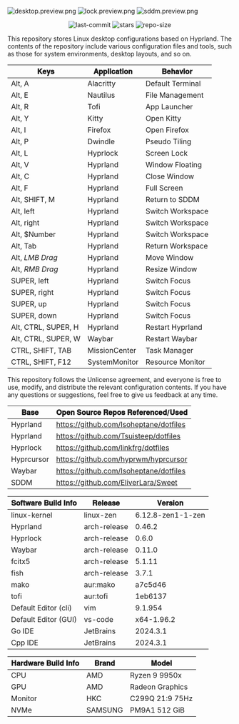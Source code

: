 ![desktop.preview.png](https://github.com/Crimsonet/Crimsonet/blob/main/preview/desktop.preview.jpg)
![lock.preview.png](https://github.com/Crimsonet/Crimsonet/blob/main/preview/lock.preview.jpg)
![sddm.preview.png](https://github.com/Crimsonet/Crimsonet/blob/main/preview/sddm.preview.jpg)

<div align="center">
    <img src="https://img.shields.io/github/last-commit/Crimsonet/dotfiles?style=for-the-badge&color=ffb4a2&labelColor=201a19" alt="last-commit">
    <img src="https://img.shields.io/github/stars/Crimsonet/dotfiles?style=for-the-badge&color=e6c419&labelColor=1d1b16" alt="stars">
    <img src="https://img.shields.io/github/repo-size/Crimsonet/dotfiles?style=for-the-badge&color=a8c7ff&labelColor=1a1b1f" alt="repo-size">
</div>

This repository stores Linux desktop configurations based on Hyprland.
The contents of the repository include various configuration files and tools, 
such as those for system environments, desktop layouts, and so on.

| **𝐊𝐞𝐲𝐬**        | **𝐀𝐩𝐩𝐥𝐢𝐜𝐚𝐭𝐢𝐨𝐧** | **𝐁𝐞𝐡𝐚𝐯𝐢𝐨𝐫** |
|---------------------|----------------------------|----------------------|
| Alt, A              | Alacritty                  | Default Terminal     |
| Alt, E              | Nautilus                   | File Management      |
| Alt, R              | Tofi                       | App Launcher         |
| Alt, Y              | Kitty                      | Open Kitty           |
| Alt, I              | Firefox                    | Open Firefox         |
| Alt, P              | Dwindle                    | Pseudo Tiling        |
| Alt, L              | Hyprlock                   | Screen Lock          |
| Alt, V              | Hyprland                   | Window Floating      |
| Alt, C              | Hyprland                   | Close Window         |
| Alt, F              | Hyprland                   | Full Screen          |
| Alt, SHIFT, M       | Hyprland                   | Return to SDDM       |
| Alt, left           | Hyprland                   | Switch Workspace     |
| Alt, right          | Hyprland                   | Switch Workspace     |
| Alt, $Number        | Hyprland                   | Switch Workspace     |
| Alt, Tab            | Hyprland                   | Return Workspace     |
| Alt, *LMB Drag*     | Hyprland                   | Move Window          |
| Alt, *RMB Drag*     | Hyprland                   | Resize Window        |
| SUPER, left         | Hyprland                   | Switch Focus         |
| SUPER, right        | Hyprland                   | Switch Focus         |
| SUPER, up           | Hyprland                   | Switch Focus         |
| SUPER, down         | Hyprland                   | Switch Focus         |
| Alt, CTRL, SUPER, H | Hyprland                   | Restart Hyprland     |
| Alt, CTRL, SUPER, W | Waybar                     | Restart Waybar       |
| CTRL, SHIFT, TAB    | MissionCenter              | Task Manager         |
| CTRL, SHIFT, F12    | SystemMonitor              | Resource Monitor     |

This repository follows the Unlicense agreement, and everyone is free to use,
modify, and distribute the relevant configuration contents.
If you have any questions or suggestions, feel free to give us feedback at any time.

| **𝐁𝐚𝐬𝐞** | **𝐎𝐩𝐞𝐧 𝐒𝐨𝐮𝐫𝐜𝐞 𝐑𝐞𝐩𝐨𝐬 𝐑𝐞𝐟𝐞𝐫𝐞𝐧𝐜𝐞𝐝/𝐔𝐬𝐞𝐝** |
|--------------|--------------------------------------------------------------------|
| Hyprland     | https://github.com/Isoheptane/dotfiles                             |
| Hyprland     | https://github.com/Tsuisteep/dotfiles                              |
| Hyprlock     | https://github.com/linkfrg/dotfiles                                |
| Hyprcursor   | https://github.com/hyprwm/hyprcursor                               |
| Waybar       | https://github.com/Isoheptane/dotfiles                             |
| SDDM         | https://github.com/EliverLara/Sweet                                |

| **𝐒𝐨𝐟𝐭𝐰𝐚𝐫𝐞 𝐁𝐮𝐢𝐥𝐝 𝐈𝐧𝐟𝐨** | **𝐑𝐞𝐥𝐞𝐚𝐬𝐞** | **𝐕𝐞𝐫𝐬𝐢𝐨𝐧** |
|------------------------------------------|--------------------|--------------------|
| linux-kernel                             | linux-zen          | 6.12.8-zen1-1-zen  |
| Hyprland                                 | arch-release       | 0.46.2             |
| Hyprlock                                 | arch-release       | 0.6.0              |
| Waybar                                   | arch-release       | 0.11.0             |
| fcitx5                                   | arch-release       | 5.1.11             |
| fish                                     | arch-release       | 3.7.1              |
| mako                                     | aur:mako           | a7c5d46            |
| tofi                                     | aur:tofi           | 1eb6137            |
| Default Editor (cli)                     | vim                | 9.1.954            |
| Default Editor (GUI)                     | vs-code            | x64-1.96.2         |
| Go IDE                                   | JetBrains          | 2024.3.1           | 
| Cpp IDE                                  | JetBrains          | 2024.3.1           |

| **𝐇𝐚𝐫𝐝𝐰𝐚𝐫𝐞 𝐁𝐮𝐢𝐥𝐝 𝐈𝐧𝐟𝐨** | **𝐁𝐫𝐚𝐧𝐝** | **𝐌𝐨𝐝𝐞𝐥**   |
|------------------------------------------|----------------|------------------|
| CPU                                      | AMD            | Ryzen 9 9950x    |
| GPU                                      | AMD            | Radeon Graphics  |
| Monitor                                  | HKC            | C299Q 21:9 75Hz  |
| NVMe                                     | SAMSUNG        | PM9A1 512 GiB    |
